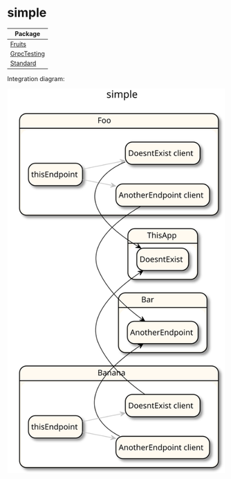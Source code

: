 
# simple

| Package |
| - | 
[Fruits](Fruits/README.md)|
[GrpcTesting](GrpcTesting/README.md)|
[Standard](Standard/README.md)|

Integration diagram:

![alt text](simple.svg)
